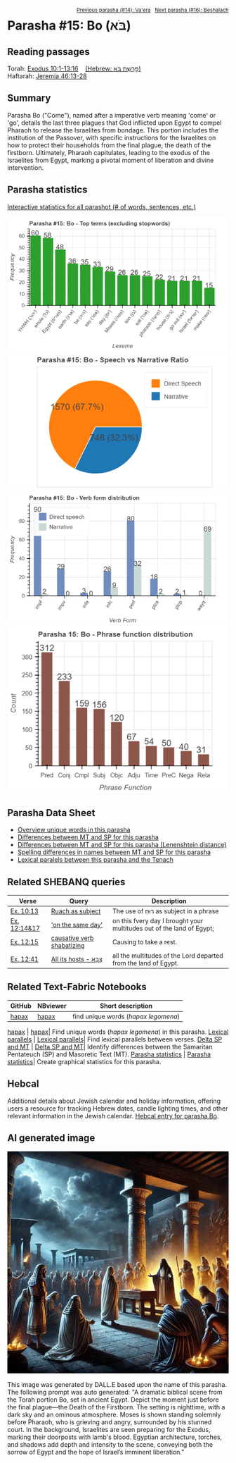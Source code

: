<span style="float: right;"><sup><a href="../14%20-%20Va'era">Previous parasha (#14): Va'era</a> &nbsp;&nbsp;<a href="../16%20-%20Beshalach">Next parasha (#16): Beshalach</a></sup></span>

# Parasha&nbsp;#15: Bo (בֹּא) <a name="start"></a>

## Reading passages

Torah: <a href="https://www.stepbible.org/?q=version=NASB2020|reference=Ex.10:1-13:16&options=HNVUG" target="_blank">Exodus 10:1-13:16</a> &nbsp;&nbsp; <a href="https://tikkun.io/#/p/bo" target="_blank">(Hebrew: פָּרָשַׁת בֹּא)</a><br>
Haftarah: <a href="https://www.stepbible.org/?q=version=NASB2020|reference=Jer.46:13-28&options=HNVUG" target="_blank">Jeremia 46:13-28</a>

## Summary

Parasha Bo ("Come"), named after a imperative verb meaning 'come' or 'go', details the last three plagues that God inflicted upon Egypt to compel Pharaoh to release the Israelites from bondage. This portion includes the institution of the Passover, with specific instructions for the Israelites on how to protect their households from the final plague, the death of the firstborn. Ultimately, Pharaoh capitulates, leading to the exodus of the Israelites from Egypt, marking a pivotal moment of liberation and divine intervention.

## Parasha statistics

<a href="../../General/metrics_distribution.html" target="_blank">Interactive statistics for all parashot (# of words, sentences, etc.)</a>

<img src="top_terms.png">
<img src="speech_narrative_ratio.png">
<img src="verbform_distribution.png">
<img src="phrase_function_distribution.png">

## Parasha Data Sheet

<ul><li><a href="https://tonyjurg.github.io/Parashot/WeeklyParasha/15%20-%20Bo/hapax_legomena(Bo).html" target="_blank">Overview unique words in this parasha</a>
</li><li><a href="https://tonyjurg.github.io/Parashot/WeeklyParasha/15%20-%20Bo/differences_MT_SP(Bo).html" target="_blank">Differences between MT and SP for this parasha</a>
</li><li><a href="https://tonyjurg.github.io/Parashot/WeeklyParasha/15%20-%20Bo/levenshtein_differences_MT_SP(Bo).html" target="_blank">Differences between MT and SP for this parasha (Lenenshtein distance)</a>
</li><li><a href="https://tonyjurg.github.io/Parashot/WeeklyParasha/15%20-%20Bo/spelling_differences_SP_MT(Bo).html" target="_blank">Spelling differences in names between MT and SP for this parasha</a>
</li><li><a href="https://tonyjurg.github.io/Parashot/WeeklyParasha/15%20-%20Bo/lexical_parallels(Bo).html" target="_blank">Lexical paralels between this parasha and the Tenach</a>
</li></ul>

## Related SHEBANQ queries

Verse | Query | Description
--- | --- | ---
<a href="https://www.stepbible.org/?q=version=NASB2020\|reference=Ex.10:13&options=HNVUG" target="_blank">Ex. 10:13</a> | <a href="https://shebanq.ancient-data.org/hebrew/text?iid=6312&version=2021&page=1&mr=r&qw=q" target="_blank">Ruach as subject</a> | The use of רוּחַ as subject in a phrase
<a href="https://www.stepbible.org/?q=version=NASB2020\|reference=Ex.12:14,17&options=HNVUG" target="_blank">Ex. 12:14&17</a> | <a href="https://shebanq.ancient-data.org/hebrew/text?iid=6558&version=2021&page=1&mr=r&qw=q" target="_blank">'on the same day'</a> | on this fvery day I brought your multitudes out of the land of Egypt;
<a href="https://www.stepbible.org/?q=version=NASB2020\|reference=Ex.12:15&options=HNVUG" target="_blank">Ex. 12:15</a> | <a href="https://shebanq.ancient-data.org/hebrew/text?iid=6346&version=2021&page=1&mr=r&qw=q" target="_blank">causative verb shabatizing</a> | Causing to take a rest.
<a href="https://www.stepbible.org/?q=version=NASB2020\|reference=Ex.12:41&options=HNVUG" target="_blank">Ex. 12:41</a> | <a href="https://shebanq.ancient-data.org/hebrew/text?iid=6307&version=2021&page=1&mr=r&qw=q" target="_blank">All its hosts - צָבָא</a> | all the multitudes of the Lord departed from the land of Egypt.

## Related Text-Fabric Notebooks

GitHub | NBviewer | Short description
---|---|---
[hapax](hapax.ipynb) | <a href="https://nbviewer.org/github/tonyjurg/Parashot/blob/main/WeeklyParasha/15%20-%20Bo/hapax.ipynb" target="_blank">hapax</a> | find unique words (*hapax legomena*)

<a href="https://github.com/tonyjurg/Parashot/tree/main/WeeklyParasha/15%20-%20Bo/hapax.ipynb" target="_blank">hapax</a> | <a href="https://nbviewer.org/github/tonyjurg/Parashot/blob/main/WeeklyParasha/15%20-%20Bo/hapax.ipynb" target="_blank">hapax</a>| Find unique words (*hapax legomena*) in this parasha.
<a href="https://github.com/tonyjurg/Parashot/tree/main/WeeklyParasha/15%20-%20Bo/lexical_parallels.ipynb" target="_blank">Lexical parallels</a> | <a href="https://nbviewer.org/github/tonyjurg/Parashot/blob/main/WeeklyParasha/15%20-%20Bo/lexical_parallels.ipynb" target="_blank">Lexical parallels</a>| Find lexical parallels between verses.
<a href="https://github.com/tonyjurg/Parashot/tree/main/WeeklyParasha/15%20-%20Bo/delta_mt_and_sp.ipynb" target="_blank">Delta SP and MT</a> | <a href="https://nbviewer.org/github/tonyjurg/Parashot/blob/main/WeeklyParasha/15%20-%20Bo/delta_mt_and_sp.ipynb" target="_blank">Delta SP and MT</a>| Identify differences between the Samaritan Pentateuch (SP) and Masoretic Text (MT).
<a href="https://github.com/tonyjurg/Parashot/tree/main/WeeklyParasha/15%20-%20Bo/parasha_analysis.ipynb" target="_blank">Parasha statistics</a> | <a href="https://nbviewer.org/github/tonyjurg/Parashot/blob/main/WeeklyParasha/15%20-%20Bo/parasha_analysis.ipynb" target="_blank">Parasha statistics</a>| Create graphical statistics for this parasha.

## Hebcal

Additional details about Jewish calendar and holiday information, offering users a resource for tracking Hebrew dates, candle lighting times, and other relevant information in the Jewish calendar. <a href="https://www.hebcal.com/sedrot/bo" target="_blank">Hebcal entry for parasha Bo</a>.

## AI generated image

<img src="images/dall-e-bo.jpg">

This image was generated by DALL.E based upon the name of this parasha. The following prompt was auto generated: "A dramatic biblical scene from the Torah portion Bo, set in ancient Egypt. Depict the moment just before the final plague—the Death of the Firstborn. The setting is nighttime, with a dark sky and an ominous atmosphere. Moses is shown standing solemnly before Pharaoh, who is grieving and angry, surrounded by his stunned court. In the background, Israelites are seen preparing for the Exodus, marking their doorposts with lamb's blood. Egyptian architecture, torches, and shadows add depth and intensity to the scene, conveying both the sorrow of Egypt and the hope of Israel’s imminent liberation."
